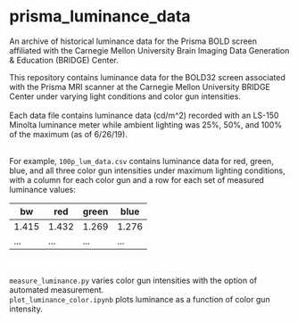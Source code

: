 # prisma_luminance_data
An archive of historical luminance data for the Prisma BOLD screen affiliated with the Carnegie Mellon University Brain Imaging Data Generation &amp; Education (BRIDGE) Center.


This repository contains luminance data for the BOLD32 screen associated with the Prisma MRI scanner at the Carnegie Mellon University BRIDGE Center under varying light conditions and color gun intensities. <br><br>
Each data file contains luminance data (cd/m^2) recorded with an LS-150 Minolta luminance meter while ambient lighting was 25%, 50%, and 100% of the maximum (as of 6/26/19). <br><br>

For example, ``` 100p_lum_data.csv ``` contains luminance data for red, green, blue, and all three color gun intensities under maximum lighting conditions, with a column for each color gun and a row for each set of measured luminance values:

bw | red | green | blue 
------------ | ------------- | ------------- | -------------
 1.415 | 1.432 |  1.269 | 1.276
...| ... | ... | ...


<br>

``` measure_luminance.py ``` varies color gun intensities with the option of automated measurement. <br>
``` plot_luminance_color.ipynb ``` plots luminance as a function of color gun intensity. 




